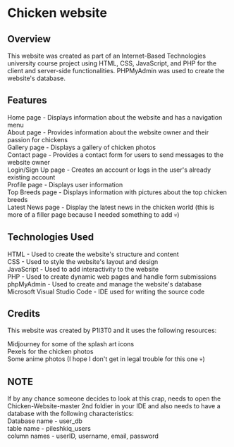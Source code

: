 # Chicken website

## Overview

This website was created as part of an Internet-Based Technologies university course project using HTML, CSS, JavaScript,
and PHP for the client and server-side functionalities. PHPMyAdmin was used to create the website's database. <br>

## Features

Home page - Displays information about the website and has a navigation menu <br>
About page - Provides information about the website owner and their passion for chickens <br>
Gallery page - Displays a gallery of chicken photos <br>
Contact page - Provides a contact form for users to send messages to the website owner <br>
Login/Sign Up page - Creates an account or logs in the user's already existing account <br>
Profile page - Displays user information <br>
Top Breeds page - Displays information with pictures about the top chicken breeds <br>
Latest News page - Display the latest news in the chicken world (this is more of a filler page because I needed something to add 💀) <br>

## Technologies Used

HTML - Used to create the website's structure and content <br>
CSS - Used to style the website's layout and design <br>
JavaScript - Used to add interactivity to the website <br>
PHP - Used to create dynamic web pages and handle form submissions <br>
phpMyAdmin - Used to create and manage the website's database <br>
Microsoft Visual Studio Code - IDE used for writing the source code

## Credits

This website was created by P1l3T0 and it uses the following resources: <br>

Midjourney for some of the splash art icons <br>
Pexels for the chicken photos <br>
Some anime photos (I hope I don't get in legal trouble for this one 💀)

## NOTE

If by any chance someone decides to look at this crap, needs to open the Chicken-Website-master 2nd foldier in your IDE and also
needs to have a database with the following characteristics: <br>
Database name - user_db <br> table name - pileshkiq_users <br> column names - userID, username, email, password
